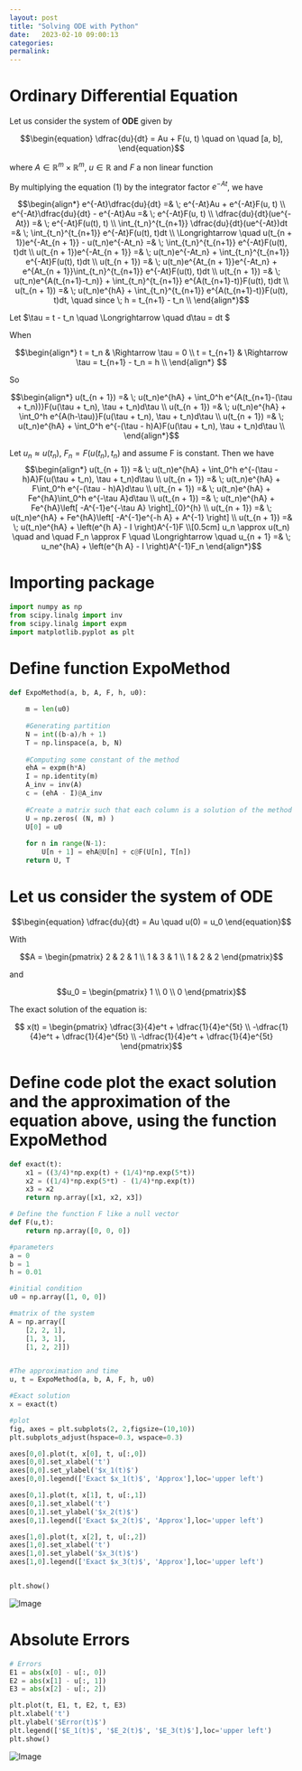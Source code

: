 ```yaml
---
layout: post
title: "Solving ODE with Python"
date:   2023-02-10 09:00:13
categories: 
permalink:
---
```



# Ordinary Differential Equation
Let us consider the system of $\textbf{ODE}$ given by

$$\begin{equation}
\dfrac{du}{dt} = Au + F(u, t) \quad on \quad [a, b],
\end{equation}$$

where $A\in \mathbb{R}^m \times \mathbb{R}^m$, $u \in \mathbb{R}$ and $F$ a non linear function

By multiplying the equation $(1)$ by the integrator factor $e^{-At}$, we have

$$\begin{align*}
    e^{-At}\dfrac{du}{dt} =& \; e^{-At}Au + e^{-At}F(u, t) \\
    e^{-At}\dfrac{du}{dt} - e^{-At}Au =& \; e^{-At}F(u, t) \\
    \dfrac{du}{dt}(ue^{-At}) =& \; e^{-At}F(u(t), t) \\
    \int_{t_n}^{t_{n+1}} \dfrac{du}{dt}(ue^{-At})dt =& \; \int_{t_n}^{t_{n+1}} e^{-At}F(u(t), t)dt \\
    \Longrightarrow \quad u(t_{n + 1})e^{-At_{n + 1}} - u(t_n)e^{-At_n} =& \; \int_{t_n}^{t_{n+1}} e^{-At}F(u(t), t)dt \\
    u(t_{n + 1})e^{-At_{n + 1}} =& \; u(t_n)e^{-At_n} + \int_{t_n}^{t_{n+1}} e^{-At}F(u(t), t)dt \\
    u(t_{n + 1}) =& \; u(t_n)e^{At_{n + 1}}e^{-At_n} + e^{At_{n + 1}}\int_{t_n}^{t_{n+1}} e^{-At}F(u(t), t)dt \\
    u(t_{n + 1}) =& \; u(t_n)e^{A(t_{n+1}-t_n)} + \int_{t_n}^{t_{n+1}} e^{A(t_{n+1}-t)}F(u(t), t)dt \\
    u(t_{n + 1}) =& \; u(t_n)e^{hA} + \int_{t_n}^{t_{n+1}} e^{A(t_{n+1}-t)}F(u(t), t)dt, \quad since \; h = t_{n+1} - t_n \\
\end{align*}$$

Let $\tau = t - t_n \quad \Longrightarrow \quad d\tau = dt $

When

$$\begin{align*}
t = t_n & \Rightarrow \tau = 0 \\
t = t_{n+1} & \Rightarrow \tau = t_{n+1} - t_n = h \\
\end{align*} 
$$

So 

$$\begin{align*}
    u(t_{n + 1}) =& \; u(t_n)e^{hA} + \int_0^h e^{A(t_{n+1}-(\tau + t_n))}F(u(\tau + t_n), \tau + t_n)d\tau \\
    u(t_{n + 1}) =& \; u(t_n)e^{hA} + \int_0^h e^{A(h-\tau)}F(u(\tau + t_n), \tau + t_n)d\tau \\
    u(t_{n + 1}) =& \; u(t_n)e^{hA} + \int_0^h e^{-(\tau - h)A}F(u(\tau + t_n), \tau + t_n)d\tau \\
\end{align*}$$

Let $u_n \approx u(t_n)$, $F_n = F(u(t_n), t_n)$ and assume F is constant. Then we have
$$\begin{align*}
    u(t_{n + 1}) =& \; u(t_n)e^{hA} + \int_0^h e^{-(\tau - h)A}F(u(\tau + t_n), \tau + t_n)d\tau \\
    u(t_{n + 1}) =& \; u(t_n)e^{hA} + F\int_0^h e^{-(\tau - h)A}d\tau \\
    u(t_{n + 1}) =& \; u(t_n)e^{hA} + Fe^{hA}\int_0^h e^{-\tau A}d\tau \\
    u(t_{n + 1}) =& \; u(t_n)e^{hA} + Fe^{hA}\left[ -A^{-1}e^{-\tau A} \right]_{0}^{h} \\
    u(t_{n + 1}) =& \; u(t_n)e^{hA} + Fe^{hA}\left[ -A^{-1}e^{-h A} + A^{-1} \right] \\
    u(t_{n + 1}) =& \; u(t_n)e^{hA} + \left(e^{h A} - I \right)A^{-1}F \\[0.5cm]
    u_n \approx u(t_n) \quad and \quad F_n \approx F \quad \Longrightarrow \quad u_{n + 1} =& \; u_ne^{hA} + \left(e^{h A} - I \right)A^{-1}F_n
\end{align*}$$

# Importing package
```python
import numpy as np
from scipy.linalg import inv
from scipy.linalg import expm
import matplotlib.pyplot as plt
```

# Define function ExpoMethod
```python
def ExpoMethod(a, b, A, F, h, u0):
    
    m = len(u0)
    
    #Generating partition
    N = int((b-a)/h + 1)
    T = np.linspace(a, b, N)
    
    #Computing some constant of the method
    ehA = expm(h*A)
    I = np.identity(m)
    A_inv = inv(A)
    c = (ehA - I)@A_inv
    
    #Create a matrix such that each column is a solution of the method 
    U = np.zeros( (N, m) )
    U[0] = u0
    
    for n in range(N-1):
        U[n + 1] = ehA@U[n] + c@F(U[n], T[n])
    return U, T
```

# Let us consider the system of ODE

$$\begin{equation}
    \dfrac{du}{dt} = Au \quad u(0) = u_0
\end{equation}$$

With 

$$A = \begin{pmatrix} 
    2 & 2 & 1 \\
    1 & 3 & 1 \\
    1 & 2 & 2 
\end{pmatrix}$$ 

and

$$u_0 = \begin{pmatrix} 
    1 \\
    0 \\
    0 
\end{pmatrix}$$

The exact solution of the equation is:

$$ x(t) = \begin{pmatrix} 
    \dfrac{3}{4}e^t +  \dfrac{1}{4}e^{5t} \\
    -\dfrac{1}{4}e^t +  \dfrac{1}{4}e^{5t} \\
    -\dfrac{1}{4}e^t +  \dfrac{1}{4}e^{5t}
\end{pmatrix}$$

# Define code plot the exact solution and the approximation of the equation above, using the function ExpoMethod
```python
def exact(t):
    x1 = ((3/4)*np.exp(t) + (1/4)*np.exp(5*t))
    x2 = ((1/4)*np.exp(5*t) - (1/4)*np.exp(t))
    x3 = x2
    return np.array([x1, x2, x3])

# Define the function F like a null vector
def F(u,t):
    return np.array([0, 0, 0])

#parameters
a = 0
b = 1
h = 0.01

#initial condition
u0 = np.array([1, 0, 0])

#matrix of the system
A = np.array([
    [2, 2, 1],
    [1, 3, 1],
    [1, 2, 2]])


#The approximation and time
u, t = ExpoMethod(a, b, A, F, h, u0)

#Exact solution
x = exact(t)

#plot
fig, axes = plt.subplots(2, 2,figsize=(10,10))
plt.subplots_adjust(hspace=0.3, wspace=0.3)

axes[0,0].plot(t, x[0], t, u[:,0])
axes[0,0].set_xlabel('t')
axes[0,0].set_ylabel('$x_1(t)$')
axes[0,0].legend(['Exact $x_1(t)$', 'Approx'],loc='upper left')

axes[0,1].plot(t, x[1], t, u[:,1])
axes[0,1].set_xlabel('t')
axes[0,1].set_ylabel('$x_2(t)$')
axes[0,1].legend(['Exact $x_2(t)$', 'Approx'],loc='upper left')

axes[1,0].plot(t, x[2], t, u[:,2])
axes[1,0].set_xlabel('t')
axes[1,0].set_ylabel('$x_3(t)$')
axes[1,0].legend(['Exact $x_3(t)$', 'Approx'],loc='upper left')


plt.show()
```

![Image](../assets/img/ODE/1.png)


# Absolute Errors

```python
# Errors
E1 = abs(x[0] - u[:, 0])
E2 = abs(x[1] - u[:, 1])
E3 = abs(x[2] - u[:, 2])

plt.plot(t, E1, t, E2, t, E3)
plt.xlabel('t')
plt.ylabel('$Error(t)$')
plt.legend(['$E_1(t)$', '$E_2(t)$', '$E_3(t)$'],loc='upper left')
plt.show()
```

![Image](../assets/img/ODE/2.png)


